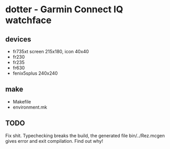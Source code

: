 # dotter - Garmin Connect IQ watchface

## devices 

 - fr735xt screen 215x180, icon 40x40
 - fr230
 - fr235
 - fr630
 - fenix5splus 240x240

## make

- Makefile
- environment.mk

## TODO

Fix shit.
Typechecking breaks the build, the generated file bin/../Rez.mcgen gives error
and exit compilation. Find out why!
